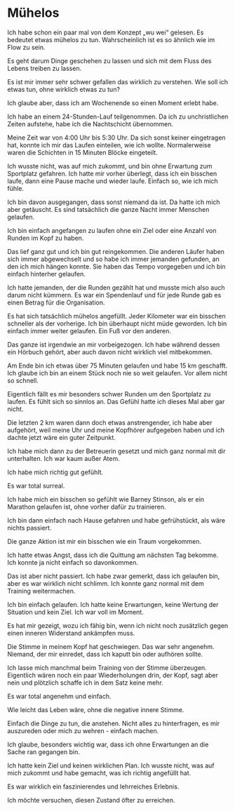 # Mühelos

Ich habe schon ein paar mal von dem Konzept „wu wei“ gelesen. Es bedeutet etwas mühelos zu tun. Wahrscheinlich ist es so ähnlich wie im Flow zu sein.

Es geht darum Dinge geschehen zu lassen und sich mit dem Fluss des Lebens treiben zu lassen.

Es ist mir immer sehr schwer gefallen das wirklich zu verstehen. Wie soll ich etwas tun, ohne wirklich etwas zu tun?

Ich glaube aber, dass ich am Wochenende so einen Moment erlebt habe.

Ich habe an einem 24-Stunden-Lauf teilgenommen. Da ich zu unchristlichen Zeiten aufstehe, habe ich die Nachtschicht übernommen. 

Meine Zeit war von 4:00 Uhr bis 5:30 Uhr. Da sich sonst keiner eingetragen hat, konnte ich mir das Laufen einteilen, wie ich wollte. Normalerweise waren die Schichten in 15 Minuten Blöcke eingeteilt.

Ich wusste nicht, was auf mich zukommt, und bin ohne Erwartung zum Sportplatz gefahren. Ich hatte mir vorher überlegt, dass ich ein bisschen laufe, dann eine Pause mache und wieder laufe. Einfach so, wie ich mich fühle.

Ich bin davon ausgegangen, dass sonst niemand da ist. Da hatte ich mich aber getäuscht. Es sind tatsächlich die ganze Nacht immer Menschen gelaufen.

Ich bin einfach angefangen zu laufen ohne ein Ziel oder eine Anzahl von Runden im Kopf zu haben.

Das lief ganz gut und ich bin gut reingekommen. Die anderen Läufer haben sich immer abgewechselt und so habe ich immer jemanden gefunden, an den ich mich hängen konnte. Sie haben das Tempo vorgegeben und ich bin einfach hinterher gelaufen.

Ich hatte jemanden, der die Runden gezählt hat und musste mich also auch darum nicht kümmern. Es war ein Spendenlauf und für jede Runde gab es einen Betrag für die Organisation.

Es hat sich tatsächlich mühelos angefüllt. Jeder Kilometer war ein bisschen schneller als der vorherige. Ich bin überhaupt nicht müde geworden. Ich bin einfach immer weiter gelaufen. Ein Fuß vor den anderen.

Das ganze ist irgendwie an mir vorbeigezogen. Ich habe während dessen ein Hörbuch gehört, aber auch davon nicht wirklich viel mitbekommen.

Am Ende bin ich etwas über 75 Minuten gelaufen und habe 15 km geschafft. Ich glaube ich bin an einem Stück noch nie so weit gelaufen. Vor allem nicht so schnell.

Eigentlich fällt es mir besonders schwer Runden um den Sportplatz zu laufen. Es fühlt sich so sinnlos an. Das Gefühl hatte ich dieses Mal aber gar nicht.

Die letzten 2 km waren dann doch etwas anstrengender, ich habe aber aufgehört, weil meine Uhr und meine Kopfhörer aufgegeben haben und ich dachte jetzt wäre ein guter Zeitpunkt.

Ich habe mich dann zu der Betreuerin gesetzt und mich ganz normal mit dir unterhalten. Ich war kaum außer Atem.

Ich habe mich richtig gut gefühlt.

Es war total surreal.

Ich habe mich ein bisschen so gefühlt wie Barney Stinson, als er ein Marathon gelaufen ist, ohne vorher dafür zu trainieren.

Ich bin dann einfach nach Hause gefahren und habe gefrühstückt, als wäre nichts passiert.

Die ganze Aktion ist mir ein bisschen wie ein Traum vorgekommen.

Ich hatte etwas Angst, dass ich die Quittung am nächsten Tag bekomme. Ich konnte ja nicht einfach so davonkommen.

Das ist aber nicht passiert. Ich habe zwar gemerkt, dass ich gelaufen bin, aber es war wirklich nicht schlimm. Ich konnte ganz normal mit dem Training weitermachen.

Ich bin einfach gelaufen. Ich hatte keine Erwartungen, keine Wertung der Situation und kein Ziel. Ich war voll im Moment.

Es hat mir gezeigt, wozu ich fähig bin, wenn ich nicht noch zusätzlich gegen einen inneren Widerstand ankämpfen muss.

Die Stimme in meinem Kopf hat geschwiegen. Das war sehr angenehm. Niemand, der mir einredet, dass ich kaputt bin oder aufhören sollte.

Ich lasse mich manchmal beim Training von der Stimme überzeugen. Eigentlich wären noch ein paar Wiederholungen drin, der Kopf, sagt aber nein und plötzlich schaffe ich in dem Satz keine mehr.

Es war total angenehm und einfach.

Wie leicht das Leben wäre, ohne die negative innere Stimme. 

Einfach die Dinge zu tun, die anstehen. Nicht alles zu hinterfragen, es mir auszureden oder mich zu wehren - einfach machen.

Ich glaube, besonders wichtig war, dass ich ohne Erwartungen an die Sache ran gegangen bin.

Ich hatte kein Ziel und keinen wirklichen Plan. Ich wusste nicht, was auf mich zukommt und habe gemacht, was ich richtig angefüllt hat.

Es war wirklich ein faszinierendes und lehrreiches Erlebnis.

Ich möchte versuchen, diesen Zustand öfter zu erreichen.
